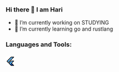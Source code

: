 ### Hi there 👋 I am Hari

- 🔭 I’m currently working on STUDYING
- 🌱 I’m currently learning go and rustlang


<h3 align="left">Languages and Tools:</h3>


  ### <img alt="go icon" src="https://github.com/pynvimdev/pynvimdev/blob/main/flutter.svg" width=24 />


